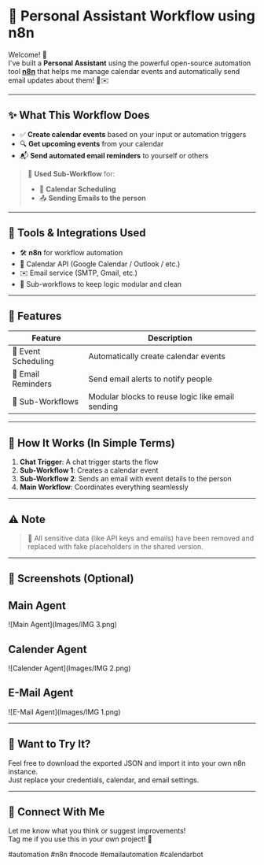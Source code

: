# 🤖 Personal Assistant Workflow using n8n

Welcome! 👋  
I've built a **Personal Assistant** using the powerful open-source automation tool **[n8n](https://n8n.io/)** that helps me manage calendar events and automatically send email updates about them! 📅✉️

---

## ✨ What This Workflow Does

- ✅ **Create calendar events** based on your input or automation triggers  
- 🔍 **Get upcoming events** from your calendar  
- 📬 **Send automated email reminders** to yourself or others  

> 🧩 **Used Sub-Workflow** for:
> - 📆 **Calendar Scheduling**
> - 📤 **Sending Emails to the person**

---

## 🔧 Tools & Integrations Used

- 🛠️ **n8n** for workflow automation  
- 📅 Calendar API (Google Calendar / Outlook / etc.)  
- ✉️ Email service (SMTP, Gmail, etc.)  
- 🧠 Sub-workflows to keep logic modular and clean  

---

## 📌 Features

| Feature | Description |
|--------|-------------|
| 📆 Event Scheduling | Automatically create calendar events |
| 📧 Email Reminders | Send email alerts to notify people |
| 🧱 Sub-Workflows | Modular blocks to reuse logic like email sending |

---

## 🧪 How It Works (In Simple Terms)

1. **Chat Trigger**: A chat trigger starts the flow  
2. **Sub-Workflow 1**: Creates a calendar event  
3. **Sub-Workflow 2**: Sends an email with event details to the person  
4. **Main Workflow**: Coordinates everything seamlessly  

---

## ⚠️ Note

> 🔐 All sensitive data (like API keys and emails) have been removed and replaced with fake placeholders in the shared version.

---

## 📸 Screenshots (Optional)

## Main Agent
![Main Agent](Images/IMG 3.png)

## Calender Agent
![Calender Agent](Images/IMG 2.png)

## E-Mail Agent
![E-Mail Agent](Images/IMG 1.png)


---

## 🚀 Want to Try It?

Feel free to download the exported JSON and import it into your own n8n instance.  
Just replace your credentials, calendar, and email settings.

---

## 📢 Connect With Me

Let me know what you think or suggest improvements!  
Tag me if you use this in your own project! 🤝  

#automation #n8n #nocode #emailautomation #calendarbot


